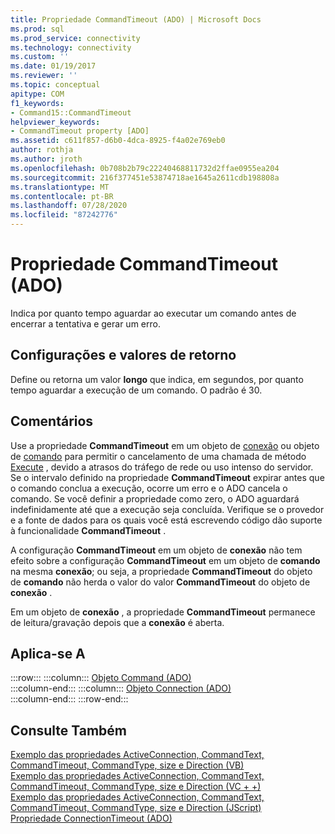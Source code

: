 ```yaml
---
title: Propriedade CommandTimeout (ADO) | Microsoft Docs
ms.prod: sql
ms.prod_service: connectivity
ms.technology: connectivity
ms.custom: ''
ms.date: 01/19/2017
ms.reviewer: ''
ms.topic: conceptual
apitype: COM
f1_keywords:
- Command15::CommandTimeout
helpviewer_keywords:
- CommandTimeout property [ADO]
ms.assetid: c611f857-d6b0-4dca-8925-f4a02e769eb0
author: rothja
ms.author: jroth
ms.openlocfilehash: 0b708b2b79c22240468811732d2ffae0955ea204
ms.sourcegitcommit: 216f377451e53874718ae1645a2611cdb198808a
ms.translationtype: MT
ms.contentlocale: pt-BR
ms.lasthandoff: 07/28/2020
ms.locfileid: "87242776"
---
```

# <a name="commandtimeout-property-ado"></a>Propriedade CommandTimeout (ADO)
Indica por quanto tempo aguardar ao executar um comando antes de encerrar a tentativa e gerar um erro.  
  
## <a name="settings-and-return-values"></a>Configurações e valores de retorno  
 Define ou retorna um valor **longo** que indica, em segundos, por quanto tempo aguardar a execução de um comando. O padrão é 30.  
  
## <a name="remarks"></a>Comentários  
 Use a propriedade **CommandTimeout** em um objeto de [conexão](../../../ado/reference/ado-api/connection-object-ado.md) ou objeto de [comando](../../../ado/reference/ado-api/command-object-ado.md) para permitir o cancelamento de uma chamada de método [Execute](../../../ado/reference/ado-api/execute-method-ado-command.md) , devido a atrasos do tráfego de rede ou uso intenso do servidor. Se o intervalo definido na propriedade **CommandTimeout** expirar antes que o comando conclua a execução, ocorre um erro e o ADO cancela o comando. Se você definir a propriedade como zero, o ADO aguardará indefinidamente até que a execução seja concluída. Verifique se o provedor e a fonte de dados para os quais você está escrevendo código dão suporte à funcionalidade **CommandTimeout** .  
  
 A configuração **CommandTimeout** em um objeto de **conexão** não tem efeito sobre a configuração **CommandTimeout** em um objeto de **comando** na mesma **conexão**; ou seja, a propriedade **CommandTimeout** do objeto de **comando** não herda o valor do valor **CommandTimeout** do objeto de **conexão** .  
  
 Em um objeto de **conexão** , a propriedade **CommandTimeout** permanece de leitura/gravação depois que a **conexão** é aberta.  
  
## <a name="applies-to"></a>Aplica-se A  

:::row:::
    :::column:::
        [Objeto Command (ADO)](../../../ado/reference/ado-api/command-object-ado.md)  
    :::column-end:::
    :::column:::
        [Objeto Connection (ADO)](../../../ado/reference/ado-api/connection-object-ado.md)  
    :::column-end:::
:::row-end:::

## <a name="see-also"></a>Consulte Também  
 [Exemplo das propriedades ActiveConnection, CommandText, CommandTimeout, CommandType, size e Direction (VB)](../../../ado/reference/ado-api/activeconnection-commandtext-commandtimeout-commandtype-size-example-vb.md)   
 [Exemplo das propriedades ActiveConnection, CommandText, CommandTimeout, CommandType, size e Direction (VC + +)](../../../ado/reference/ado-api/activeconnection-commandtext-commandtimeout-commandtype-size-example-vc.md)   
 [Exemplo das propriedades ActiveConnection, CommandText, CommandTimeout, CommandType, size e Direction (JScript)](../../../ado/reference/ado-api/activeconnection-commandtext-timeout-type-size-example-jscript.md)   
 [Propriedade ConnectionTimeout (ADO)](../../../ado/reference/ado-api/connectiontimeout-property-ado.md)
